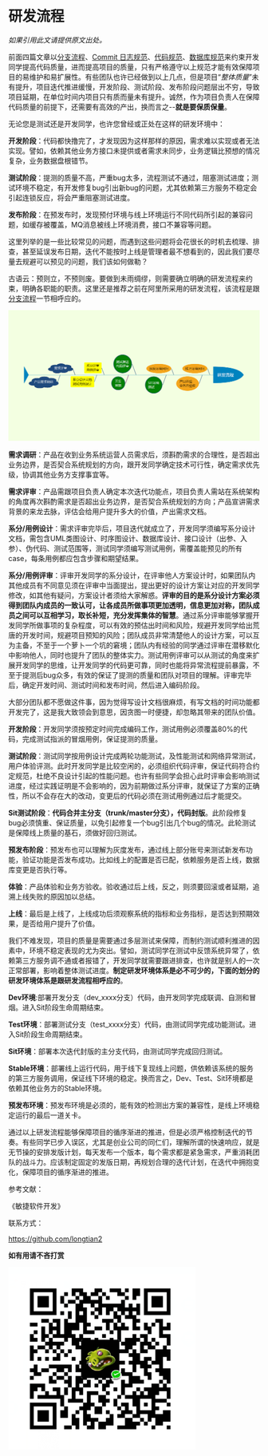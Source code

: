 
# 研发流程 #

 *如果引用此文请提供原文出处。*

前面四篇文章以[分支流程](https://github.com/longtian2/cc3/blob/master/buildTeam/%E5%88%86%E6%94%AF%E6%B5%81%E7%A8%8B.md "分支流程")、[Commit 日志规范](https://github.com/longtian2/cc3/blob/master/buildTeam/Commit%20%E6%97%A5%E5%BF%97%E8%A7%84%E8%8C%83.md "Commit 日志规范")、[代码规范](https://github.com/longtian2/cc3/blob/master/buildTeam/%E4%BB%A3%E7%A0%81%E8%A7%84%E8%8C%83.md "代码规范")、[数据库规范](https://github.com/longtian2/cc3/blob/master/buildTeam/%E6%95%B0%E6%8D%AE%E5%BA%93%E8%A7%84%E8%8C%83.md "数据库规范")来约束开发同学提高代码质量，进而提高项目的质量，只有严格遵守以上规范才能有效保障项目的易维护和易扩展性。有些团队也许已经做到以上几点，但是项目“*整体质量*”未有提升，项目迭代推进缓慢，开发阶段、测试阶段、发布阶段问题层出不穷，导致项目延期，在单位时间内项目只有质而量未有提升。诚然，作为项目负责人在保障代码质量的前提下，还需要有高效的产出，换而言之--**就是要保质保量**。

无论您是测试还是开发同学，也许您曾经或正处在这样的研发环境中：

**开发阶段**：代码都快撸完了，才发现因为这样那样的原因，需求难以实现或者无法实现。譬如，依赖其他业务方接口未提供或者需求未同步，业务逻辑比预想的情况复杂，业务数据盘根错节。

**测试阶段**：提测的质量不高，严重bug太多，流程测试不通过，阻塞测试进度；测试环境不稳定，有开发修复bug引出新bug的问题，尤其依赖第三方服务不稳定会引起连锁反应，将会严重阻塞测试进度。

**发布阶段**：在预发布时，发现预付环境与线上环境运行不同代码所引起的兼容问题，如缓存被覆盖，MQ消息被线上环境消费，接口不兼容等问题。

这里列举的是一些比较常见的问题，而遇到这些问题将会花很长的时机去梳理、排查，甚至延误发布日期，迭代不能按时上线是管理者最不想看到的，因此我们要尽量去规避可以预见的问题，我们该如何做勒？

古语云：预则立，不预则废。要做到未雨绸缪，则需要确立明确的研发流程来约束，明确各职能的职责。这里还是推荐之前在阿里所采用的研发流程，该流程是跟[分支流程](https://github.com/longtian2/cc3/blob/master/buildTeam/%E5%88%86%E6%94%AF%E6%B5%81%E7%A8%8B.md "分支流程")一节相呼应的。

![研发流程](https://github.com/longtian2/cc3/blob/master/images/dev_bpm.png)

**需求调研**：产品在收到业务系统运营人员需求后，须斟酌需求的合理性，是否超出业务边界，是否契合系统规划的方向，跟开发同学确定技术可行性，确定需求优先级，协调其他业务方支撑事宜等。

**需求评审**：产品需跟项目负责人确定本次迭代功能点，项目负责人需站在系统架构的角度再次斟酌需求是否超出业务边界，是否契合系统规划的方向；产品宣讲需求背景的来龙去脉，评估会给用户提升多大的价值，产出需求文档。

**系分/用例设计**：需求评审完毕后，项目迭代就成立了，开发同学须编写系分设计文档，需包含UML类图设计、时序图设计、数据库设计、接口设计（出参、入参）、伪代码、测试范围等，测试同学须编写测试用例，需覆盖能预见的所有case，每条用例都应包含步骤和期望结果。

**系分/用例评审**：评审开发同学的系分设计，在评审他人方案设计时，如果团队内其他成员有不同意见须在评审中当面提出，提出更好的设计方案让对应的开发同学修改，如其他有疑问，方案设计者须给大家解惑。**评审的目的是系分设计方案必须得到团队内成员的一致认可，让各成员所做事项更加透明，信息更加对称，团队成员之间可以互相学习，取长补短，充分发挥集体的智慧**。通过系分评审能够掌握开发同学所做事项的复杂程度，可以有效的预估出时间和风险，规避开发同学给出荒唐的开发时间，规避项目预知的风险；团队成员非常清楚他人的设计方案，可以互为主备，不至于一个萝卜一个坑的窘境；团队内有经验的同学通过评审在潜移默化中影响他人，同时也提升了团队的整体实力。测试用例评审可以从测试的角度来扩展开发同学的思维，让开发同学的代码更可靠，同时也能将异常流程提前暴露，不至于提测后bug众多，有效的保证了提测的质量和团队对项目的理解。评审完毕后，确定开发时间、测试时间和发布时间，然后进入编码阶段。

大部分团队都不愿做这件事，因为觉得写设计文档很麻烦，有写文档的时间功能都开发完了，这是我大致领会到意思，因贪图一时便捷，却忽略其带来的团队价值。

**开发阶段**：开发同学须按预定时间完成编码工作，测试用例必须覆盖80%的代码，完成测试指派的冒烟用例，保证提测的质量。

**测试阶段**：测试同学按用例设计完成两轮功能测试，及性能测试和网络异常测试，用户体验评测。此时开发同学是比较空闲的，必须组织代码评审，保证代码符合约定规范，杜绝不良设计引起的性能问题。也许有些同学会担心此时评审会影响测试进度，经过实践证明是不会影响的，因为前期做过系分评审，就保证了方案的正确性，所以不会存在大的改动，变更后的代码必须在测试用例通过后才能提交。

**Sit测试阶段**：**代码合并主分支（trunk/master分支），代码封版**。此阶段修复bug必须慎重、保证质量，以免引起修复一个bug引出几个bug的情况。此轮测试是保障线上质量的基石，须做好回归测试。

**预发布阶段**：预发布也可以理解为灰度发布，通过线上部分账号来测试新发布功能，验证功能是否发布成功。比如线上的配置是否已配，依赖服务是否上线，数据库变更是否执行等。

**体验**：产品体验和业务方验收。验收通过后上线，反之，则须要回滚或者延期，追溯上线失败的原因加以总结。

**上线**：最后是上线了，上线成功后须观察系统的指标和业务指标，是否达到预期效果，是否给用户提升了价值。

我们不难发现，项目的质量是需要通过多层测试来保障，而制约测试顺利推进的因素中，环境不稳定表现的尤为突出。譬如，测试同学在测试中反馈系统异常了，依赖第三方服务调不通或者报错了，开发同学就需要跟进排查，也许就是别人的一次正常部署，影响着整体测试进度。**制定研发环境体系是必不可少的，下面的划分的研发环境体系是跟研发流程相呼应的**。

**Dev环境**:部署开发分支（dev_xxxx分支）代码，由开发同学完成联调、自测和冒烟。进入Sit阶段生命周期结束。

**Test环境**：部署测试分支（test_xxxx分支）代码，由测试同学完成功能测试。进入Sit阶段生命周期结束。

**Sit环境**：部署本次迭代封版的主分支代码，由测试同学完成回归测试。

**Stable环境**：部署线上运行代码，用于线下复现线上问题，供依赖该系统的服务的第三方服务调用，保证线下环境的稳定。换而言之，Dev、Test、Sit环境都是依赖其他业务方的Stable环境。

**预发布环境**：预发布环境是必须的，能有效的检测出方案的兼容性，是线上环境稳定运行的最后一道关卡。

通过以上研发流程能够保障项目的循序渐进的推进，但是必须严格控制迭代的节奏。有些同学已步入误区，尤其是创业公司的同仁们，理解所谓的快速响应，就是无节操的安排发版计划，每天发布一个版本，每个需求都是紧急需求，严重消耗团队的战斗力。应该制定固定的发版日期，再规划合理的迭代计划，在迭代中拥抱变化，保障项目的循序渐进的推进。

参考文献：

《敏捷软件开发》

联系方式：

https://github.com/longtian2

**如有用请不吝打赏**

![](https://github.com/longtian2/cc3/blob/master/images/wechat_pay.png)